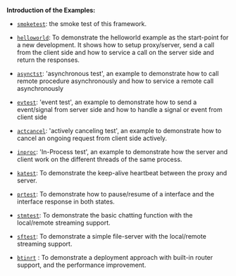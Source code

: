 **Introduction of the Examples:**

* [`smoketest`](https://github.com/zhiming99/rpc-frmwrk/tree/master/test/smoketest): the smoke test of this framework.

* [`helloworld`](https://github.com/zhiming99/rpc-frmwrk/tree/master/test/helloworld): To demonstrate the helloworld example as the start-point for a
    new development. It shows how to setup proxy/server, send a call from the
    client side and how to service a call on the server side and return the
    responses.

* [`asynctst`](https://github.com/zhiming99/rpc-frmwrk/tree/master/test/asynctst): 'asynchronous test', an example to demonstrate how to call remote
    procedure asynchronously and how to service a remote call asynchronously

* [`evtest`](https://github.com/zhiming99/rpc-frmwrk/tree/master/test/evtest): 'event test', an example to demonstrate how to send a event/signal
    from server side and how to handle a signal or event from client side

* [`actcancel`](https://github.com/zhiming99/rpc-frmwrk/tree/master/test/actcancel): 'actively canceling test', an example to demonstrate how to cancel an
    ongoing request from client side actively.

* [`inproc`](https://github.com/zhiming99/rpc-frmwrk/tree/master/test/inproc): 'In-Process test', an example to demonstrate how the server and
    client work on the different threads of the same process.

* [`katest`](https://github.com/zhiming99/rpc-frmwrk/tree/master/test/katest): To demonstrate the keep-alive heartbeat between the proxy and
    server.

* [`prtest`](https://github.com/zhiming99/rpc-frmwrk/tree/master/test/prtest): To demonstrate how to pause/resume of a interface and the interface
    response in both states.

* [`stmtest`](https://github.com/zhiming99/rpc-frmwrk/tree/master/test/stmtest): To demonstrate the basic chatting function with the local/remote 
    streaming support.

* [`sftest`](https://github.com/zhiming99/rpc-frmwrk/tree/master/test/sftest): To demonstrate a simple file-server with the local/remote streaming
    support.
* [`btinrt`](https://github.com/zhiming99/rpc-frmwrk/tree/master/test/btinrt) : To demonstrate a deployment approach with built-in router support,
    and the performance improvement.
